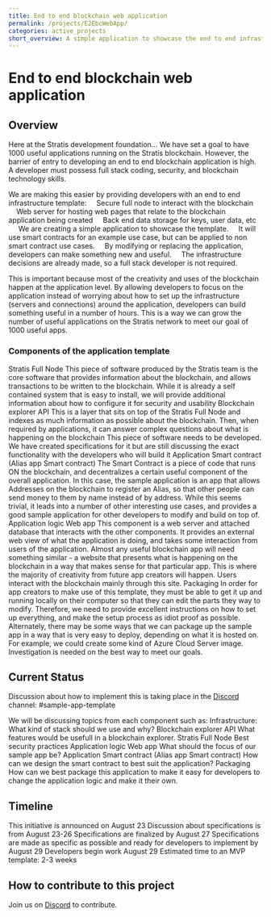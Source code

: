 ```yaml
---
title: End to end blockchain web application
permalink: /projects/E2EbcWebApp/
categories: active_projects
short_overview: A simple application to showcase the end to end infrastructure template for a blockchain web application
---
```

# End to end blockchain web application

## Overview

Here at the Stratis development foundation…
We have set a goal to have 1000 useful applications running on the Stratis blockchain. However, the barrier of entry to developing an end to end blockchain application is high. A developer must possess full stack coding, security, and blockchain technology skills. 

We are making this easier by providing developers with an end to end infrastructure template:
    Secure full node to interact with the blockchain
    Web server for hosting web pages that relate to the blockchain application being created
    Back end data storage for keys, user data, etc
    
We are creating a simple application to showcase the template. 
    It will use smart contracts for an example use case, but can be applied to non smart contract use cases.
    By modifying or replacing the application, developers can make something new and useful.
    The infrastructure decisions are already made, so a full stack developer is not required.

This is important because most of the creativity and uses of the blockchain happen at the application level. By allowing developers to focus on the application instead of worrying about how to set up the infrastructure (servers and connections) around the application, developers can build something useful in a number of hours.  This is a way we can grow the number of useful applications on the Stratis network to meet our goal of 1000 useful apps.

### Components of the application template 

Stratis Full Node
    This piece of software produced by the Stratis team is the core software that provides information about the blockchain, and allows transactions to be written to the blockchain.
    While it is already a self contained system that is easy to install, we will provide additional information about how to configure it for security and usability
Blockchain explorer API
    This is a layer that sits on top of the Stratis Full Node and indexes as much information as possible about the blockchain. Then, when required by applications, it can answer complex questions about what is happening on the blockchain
    This piece of software needs to be developed. We have created specifications for it but are still discussing the exact functionality with the developers who will build it
Application Smart contract (Alias app Smart contract)
    The Smart Contract is a piece of code that runs ON the blockchain, and decentralizes a certain useful component of the overall application.
    In this case, the sample application is an app that allows Addresses on the blockchain to register an Alias, so that other people can send money to them by name instead of by address. While this seems trivial, it leads into a number of other interesting use cases, and provides a good sample application for other developers to modify and build on top of.
Application logic Web app
    This component is a web server and attached database that interacts with the other components. It provides an external web view of what the application is doing, and takes some interaction from users of the application.
    Almost any useful blockchain app will need something similar - a website that presents what is happening on the blockchain in a way that makes sense for that particular app.
    This is where the majority of creativity from future app creators will happen. Users interact with the blockchain mainly through this site.
Packaging
    In order for app creators to make use of this template, they must be able to get it up and running locally on their computer so that they can edit the parts they way to modify.
    Therefore, we need to provide excellent instructions on how to set up everything, and make the setup process as idiot proof as possible.
    Alternately, there may be some ways that we can package up the sample app in a way that is very easy to deploy, depending on what it is hosted on. For example, we could create some kind of Azure Cloud Server image. Investigation is needed on the best way to meet our goals.

## Current Status

Discussion about how to implement this is taking place in the [Discord](/discord/) channel: #sample-app-template 

We will be discussing topics from each component such as: 
Infrastructure:
    What kind of stack should we use and why?
Blockchain explorer API
    What features would be usefull in a blockchain explorer. 
Stratis Full Node
    Best security practices
Application logic Web app
    What should the focus of our sample app be? 
Application Smart contract (Alias app Smart contract)
    How can we design the smart contract to best suit the application? 
Packaging
    How can we best package this application to make it easy for developers to change the application logic and make it their own. 

## Timeline

This initiative is announced on August 23
Discussion about specifications is from August 23-26
Specifications are finalized by August 27
Specifications are made as specific as possible and ready for developers to implement by August 29
Developers begin work August 29
Estimated time to an MVP template: 2-3 weeks

## How to contribute to this project
Join us on [Discord](/discord/) to contribute.
